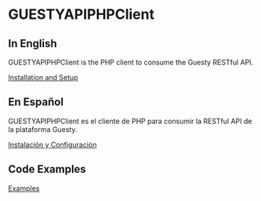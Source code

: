 GUESTYAPIPHPClient
==============

In English
-----------

GUESTYAPIPHPClient is the PHP client to consume the Guesty RESTful API.

[Installation and Setup](resources/doc/index.en.md)


En Español
-----------

GUESTYAPIPHPClient es el cliente de PHP para consumir la RESTful API de la plataforma Guesty.

[Instalación y Configuración](resources/doc/index.es.md)


Code Examples
-----------

[Examples](resources/doc/examples.en.md)